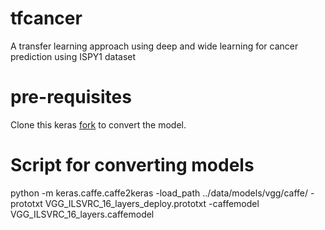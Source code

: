 # tfcancer
A transfer learning approach using deep and wide learning for cancer prediction using ISPY1 dataset


# pre-requisites
Clone this keras [fork](https://github.com/hasnainv/keras) to convert the model.

# Script for converting models
python -m keras.caffe.caffe2keras -load_path ../data/models/vgg/caffe/ -prototxt VGG_ILSVRC_16_layers_deploy.prototxt -caffemodel VGG_ILSVRC_16_layers.caffemodel